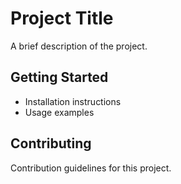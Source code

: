 <!DOCTYPE html>
<html>
  <head>
    <meta charset="UTF-8">
    <title>README</title>
  </head>
  <body>
    <h1>Project Title</h1>
    <p>A brief description of the project.</p>
    <h2>Getting Started</h2>
    <ul>
      <li>Installation instructions</li>
      <li>Usage examples</li>
    </ul>
    <h2>Contributing</h2>
    <p>Contribution guidelines for this project.</p>
  </body>
</html>
